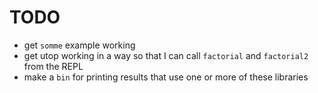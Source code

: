 # TODO

* get `somme` example working
* get utop working in a way so that I can call `factorial` and `factorial2` from the REPL
* make a `bin` for printing results that use one or more of these libraries